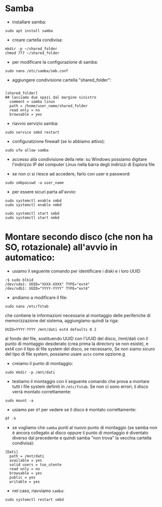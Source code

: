 
# Samba
* installare samba:
```
sudo apt install samba
```

* creare cartella condivisa:
```
mkdir -p ~/shared_folder
chmod 777 ~/shared_folder
```

* per modificare la configurazione di samba:
```
sudo nano /etc/samba/smb.conf
```

* aggiungere condivisione cartella "shared_folder":
```

[shared_folder]
## lasciamo due spazi dal margine sinistro
  comment = samba linux
  path = /home/user_name/shared_folder
  read only = no
  browsable = yes

```

* riavvio servizio samba:
```
sudo service smbd restart
```
* configuratzione firewall (se lo abbiamo attivo):
```
sudo ufw allow samba
```

* accesso alla condivisione della rete: su Windows possiamo digitare l'indirizzo IP del computer Linux nella barra degli indirizzi di Esplora file

* se non ci si riesce ad accedere, farlo con user e password:
```
sudo smbpasswd -a user_name
```
* per essere sicuri parta all'avvio:
```
sudo systemctl enable smbd
sudo systemctl enable nmbd
```
```
sudo systemctl start smbd
sudo systemctl start nmbd
```
# Montare secondo disco (che non ha SO, rotazionale) all'avvio in automatico:
* usiamo il seguente comando per identificare i diski e i loro UUID
```
:$ sudo blkid
/dev/sda1: UUID="XXXX-XXXX" TYPE="ext4"
/dev/sdb1: UUID="YYYY-YYYY" TYPE="ext4"
```
* andiamo a modificare il file:
```
sudo nano /etc/fstab
```
che contiene le informazioni necessarie al montaggio delle periferiche di memorizzazione del sistema, aggiungiamo quindi la riga:
```
UUID=YYYY-YYYY /mnt/dati ext4 defaults 0 2
```
al fondo del file, sostituendo UUID con l'UUID del disco, /mnt/dati con il punto di montaggio desiderato (crea prima la directory se non esiste), e ext4 con il tipo di file system del disco, se necessario, Se non siamo sicuro del tipo di file system, possiamo usare `auto` come opzione.g

* creiamo il punto di montaggio:
```
sudo mkdir -p /mnt/dati
```
* testiamo il montaggio con il seguente comando che prova a montare tutti i file system definiti in `/etc/fstab`. Se non ci sono errori, il disco verrà montato correttamente:
```
sudo mount -a
```
* usiamo per `df` per vedere se il disco è montato correttamente:
```
df -h
```
* se vogliamo che `samba` punti al nuovo punto di montaggio (se samba non è ancora collegato al disco oppure il punto di montaggio è diventato diverso dal precedente e quindi samba "non trova" la vecchia cartella condivisa):
```
[Dati]
  path = /mnt/dati
  available = yes
  valid users = tuo_utente
  read only = no
  browsable = yes
  public = yes
  writable = yes
```
* nel caso, riavviamo `samba`:
```
sudo systemctl restart smbd
```

